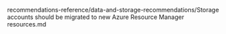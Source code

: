 recommendations-reference/data-and-storage-recommendations/Storage accounts should be migrated to new Azure Resource Manager resources.md